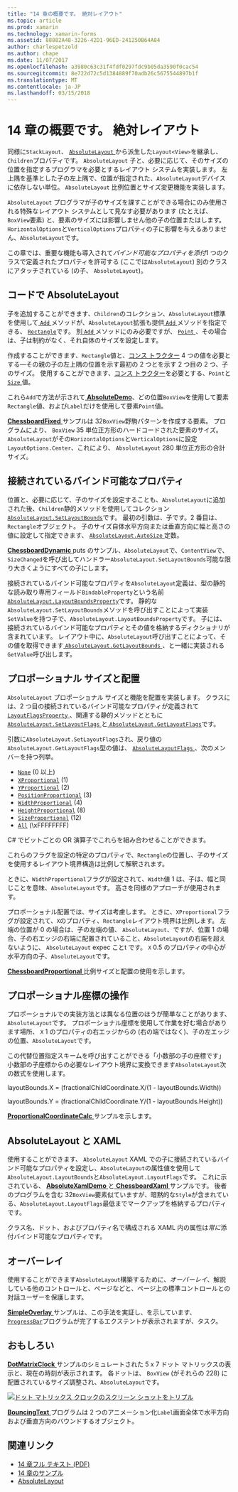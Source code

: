 ```yaml
---
title: "14 章の概要です。 絶対レイアウト"
ms.topic: article
ms.prod: xamarin
ms.technology: xamarin-forms
ms.assetid: 88882A48-3226-42D1-96ED-241250B64A84
author: charlespetzold
ms.author: chape
ms.date: 11/07/2017
ms.openlocfilehash: a3980c63c31f4fdf0297fdc9b05da3590f0cac54
ms.sourcegitcommit: 8e722d72c5d1384889f70adb26c5675544897b1f
ms.translationtype: MT
ms.contentlocale: ja-JP
ms.lasthandoff: 03/15/2018
---
```

# <a name="summary-of-chapter-14-absolute-layout"></a>14 章の概要です。 絶対レイアウト

同様に`StackLayout`、 [ `AbsoluteLayout` ](https://developer.xamarin.com/api/type/Xamarin.Forms.AbsoluteLayout/)から派生した`Layout<View>`を継承し、`Children`プロパティです。 `AbsoluteLayout` 子と、必要に応じて、そのサイズの位置を指定するプログラマを必要とするレイアウト システムを実装します。 左上隅を基準とした子の左上隅で、位置が指定された、`AbsoluteLayout`デバイスに依存しない単位。 `AbsoluteLayout` 比例位置とサイズ変更機能を実装します。

`AbsoluteLayout` プログラマが子のサイズを課すことができる場合にのみ使用される特殊なレイアウト システムとして見なす必要があります (たとえば、`BoxView`要素) と、要素のサイズには影響しません他の子の位置またはします。 `HorizontalOptions`と`VerticalOptions`プロパティの子に影響を与えるありません、`AbsoluteLayout`です。

この章では、重要な機能も導入されて*バインド可能なプロパティを添付*1 つのクラスで定義されたプロパティを許可する (ここでは`AbsoluteLayout`) 別のクラスにアタッチされている (の子、 `AbsoluteLayout`)。

## <a name="absolutelayout-in-code"></a>コードで AbsoluteLayout

子を追加することができます、`Children`のコレクション、`AbsoluteLayout`標準を使用して[ `Add` ](https://developer.xamarin.com/api/member/System.Collections.Generic.ICollection%3CT%3E.Add/p/T/)メソッドが、`AbsoluteLayout`拡張も提供[ `Add` ](https://developer.xamarin.com/api/member/Xamarin.Forms.AbsoluteLayout+IAbsoluteList%3CT%3E.Add/p/Xamarin.Forms.View/Xamarin.Forms.Rectangle/Xamarin.Forms.AbsoluteLayoutFlags/)メソッドを指定できる、 [ `Rectangle`](https://developer.xamarin.com/api/type/Xamarin.Forms.Rectangle/)です。 別[ `Add` ](https://developer.xamarin.com/api/member/Xamarin.Forms.AbsoluteLayout+IAbsoluteList%3CT%3E.Add/p/Xamarin.Forms.View/Xamarin.Forms.Point/)メソッドにのみ必要ですが、 [ `Point` ](https://developer.xamarin.com/api/type/Xamarin.Forms.Point/)、その場合は、子は制約がなく、それ自体のサイズを設定します。

作成することができます、`Rectangle`値と、[コンス トラクター](https://developer.xamarin.com/api/constructor/Xamarin.Forms.Rectangle.Rectangle/p/System.Double/System.Double/System.Double/System.Double/) 4 つの値を必要とする&mdash;その親の子の左上隅の位置を示す最初の 2 つとを示す 2 つ目の 2 つ、子のサイズ。 使用することができます、[コンス トラクター](https://developer.xamarin.com/api/constructor/Xamarin.Forms.Rectangle.Rectangle/p/Xamarin.Forms.Point/Xamarin.Forms.Size/)を必要とする、`Point`と[ `Size` ](https://developer.xamarin.com/api/type/Xamarin.Forms.Size/)値。

これら`Add`で方法が示されて[ **AbsoluteDemo**](https://github.com/xamarin/xamarin-forms-book-samples/tree/master/Chapter14/AbsoluteDemo)、どの位置`BoxView`を使用して要素`Rectangle`値、および`Label`だけを使用して要素`Point`値。

[ **ChessboardFixed** ](https://github.com/xamarin/xamarin-forms-book-samples/tree/master/Chapter14/ChessboardFixed)サンプルは 32`BoxView`野駒パターンを作成する要素。 プログラムにより、 `BoxView` 35 単位正方形のハードコードされた要素のサイズ。 `AbsoluteLayout`がその`HorizontalOptions`と`VerticalOptions`に設定`LayoutOptions.Center`、これにより、 `AbsoluteLayout` 280 単位正方形の合計サイズ。

## <a name="attached-bindable-properties"></a>接続されているバインド可能なプロパティ

位置と、必要に応じて、子のサイズを設定することも、`AbsoluteLayout`に追加された後、`Children`静的メソッドを使用してコレクション[ `AbsoluteLayout.SetLayoutBounds`](https://developer.xamarin.com/api/member/Xamarin.Forms.AbsoluteLayout.SetLayoutBounds/p/Xamarin.Forms.BindableObject/Xamarin.Forms.Rectangle/)です。 最初の引数は、子です。2 番目は、`Rectangle`オブジェクト。 子のサイズ自体水平方向または垂直方向に幅と高さの値に設定して指定できます、 [ `AbsoluteLayout.AutoSize` ](https://developer.xamarin.com/api/property/Xamarin.Forms.AbsoluteLayout.AutoSize/)定数。

[ **ChessboardDynamic** ](https://github.com/xamarin/xamarin-forms-book-samples/tree/master/Chapter14/ChessboardDynamic) puts のサンプル、`AbsoluteLayout`で、`ContentView`で、`SizeChanged`を呼び出してハンドラー`AbsoluteLayout.SetLayoutBounds`可能な限り大きくようにすべての子にします。  

接続されているバインド可能なプロパティを`AbsoluteLayout`定義は、型の静的な読み取り専用フィールド`BindableProperty`という名前[ `AbsoluteLayout.LayoutBoundsProperty`](https://developer.xamarin.com/api/field/Xamarin.Forms.AbsoluteLayout.LayoutBoundsProperty/)です。 静的な`AbsoluteLayout.SetLayoutBounds`メソッドを呼び出すことによって実装`SetValue`を持つ子で、`AbsoluteLayout.LayoutBoundsProperty`です。 子には、接続されているバインド可能なプロパティとその値を格納するディクショナリが含まれています。 レイアウト中に、`AbsoluteLayout`呼び出すことによって、その値を取得できます[ `AbsoluteLayout.GetLayoutBounds` ](https://developer.xamarin.com/api/member/Xamarin.Forms.AbsoluteLayout.GetLayoutBounds/p/Xamarin.Forms.BindableObject/)、と一緒に実装される`GetValue`呼び出します。

## <a name="proportional-sizing-and-positioning"></a>プロポーショナル サイズと配置

`AbsoluteLayout` プロポーショナル サイズと機能を配置を実装します。 クラスには、2 つ目の接続されているバインド可能なプロパティが定義されて[ `LayoutFlagsProperty` ](https://developer.xamarin.com/api/field/Xamarin.Forms.AbsoluteLayout.LayoutFlagsProperty/)、関連する静的メソッドとともに[ `AbsoluteLayout.SetLayoutFlags` ](https://developer.xamarin.com/api/member/Xamarin.Forms.AbsoluteLayout.SetLayoutFlags/p/Xamarin.Forms.BindableObject/Xamarin.Forms.AbsoluteLayoutFlags/)と[ `AbsoluteLayout.GetLayoutFlags`](https://developer.xamarin.com/api/member/Xamarin.Forms.AbsoluteLayout.GetLayoutFlags/p/Xamarin.Forms.BindableObject/)です。

引数に`AbsoluteLayout.SetLayoutFlags`され、戻り値の`AbsoluteLayout.GetLayoutFlags`型の値は、 [ `AbsoluteLayoutFlags` ](https://developer.xamarin.com/api/type/Xamarin.Forms.AbsoluteLayoutFlags/)、次のメンバーを持つ列挙。

- [`None`](https://developer.xamarin.com/api/field/Xamarin.Forms.AbsoluteLayoutFlags.None/) (0 以上)
- [`XProportional`](https://developer.xamarin.com/api/field/Xamarin.Forms.AbsoluteLayoutFlags.XProportional/) (1)
- [`YProportional`](https://developer.xamarin.com/api/field/Xamarin.Forms.AbsoluteLayoutFlags.YProportional/) (2)
- [`PositionProportional`](https://developer.xamarin.com/api/field/Xamarin.Forms.AbsoluteLayoutFlags.PositionProportional/) (3)
- [`WidthProportional`](https://developer.xamarin.com/api/field/Xamarin.Forms.AbsoluteLayoutFlags.WidthProportional/) (4)
- [`HeightProportional`](https://developer.xamarin.com/api/field/Xamarin.Forms.AbsoluteLayoutFlags.HeightProportional/) (8)
- [`SizeProportional`](https://developer.xamarin.com/api/field/Xamarin.Forms.AbsoluteLayoutFlags.SizeProportional/) (12)
- [`All`](https://developer.xamarin.com/api/field/Xamarin.Forms.AbsoluteLayoutFlags.All/) (\xFFFFFFFF)

C# でビットごとの OR 演算子でこれらを組み合わせることができます。

これらのフラグを設定の特定のプロパティで、`Rectangle`の位置し、子のサイズを使用するレイアウト境界構造は比例して解釈されます。

ときに、`WidthProportional`フラグが設定されて、`Width`値 1 は、子は、幅と同じことを意味、`AbsoluteLayout`です。 高さを同様のアプローチが使用されます。

プロポーショナル配置では、サイズは考慮します。 ときに、`XProportional`フラグが設定されて、`X`のプロパティ、`Rectangle`レイアウト境界は比例します。 左端の位置が 0 の場合は、子の左端の値、 `AbsoluteLayout`、ですが、位置 1 の場合、子の右エッジの右端に配置されていること、`AbsoluteLayout`の右端を超えないように、 `AbsoluteLayout` expec ことt です。 `X` 0.5 のプロパティの中心が水平方向の子、`AbsoluteLayout`です。

[ **ChessboardProportional** ](https://github.com/xamarin/xamarin-forms-book-samples/tree/master/Chapter14/ChessboardProportional)比例サイズと配置の使用を示します。

## <a name="working-with-proportional-coordinates"></a>プロポーショナル座標の操作

プロポーショナルでの実装方法とは異なる位置のほうが簡単なことがあります、`AbsoluteLayout`です。 プロポーショナル座標を使用して作業を好む場合があります場所、 `X` 1 のプロパティの右エッジからの (右の端ではなく)、子の左エッジの位置、`AbsoluteLayout`です。

この代替位置指定スキームを呼び出すことができる「小数部の子の座標です」 小数部の子座標からの必要なレイアウト境界に変換できます`AbsoluteLayout`次の数式を使用します。

layoutBounds.X = (fractionalChildCoordinate.X/(1 - layoutBounds.Width))

layoutBounds.Y = (fractionalChildCoordinate.Y/(1 - layoutBounds.Height))

[ **ProportionalCoordinateCalc** ](https://github.com/xamarin/xamarin-forms-book-samples/tree/master/Chapter14/PropCoordCalc)サンプルを示します。

## <a name="absolutelayout-and-xaml"></a>AbsoluteLayout と XAML

使用することができます、 `AbsoluteLayout` XAML での子に接続されているバインド可能なプロパティを設定し、`AbsoluteLayout`の属性値を使用して`AbsoluteLayout.LayoutBounds`と`AbsoluteLayout.LayoutFlags`です。 これに示されている、 [ **AbsoluteXamlDemo** ](https://github.com/xamarin/xamarin-forms-book-samples/tree/master/Chapter14/AbsoluteXamlDemo)と[ **ChessboardXaml** ](https://github.com/xamarin/xamarin-forms-book-samples/tree/master/Chapter14/ChessboardXaml)サンプルです。 後者のプログラムを含む 32`BoxView`要素似ていますが、暗黙的な`Style`が含まれている、`AbsoluteLayout.LayoutFlags`最低までマークアップを格納するプロパティです。

クラス名、ドット、およびプロパティ名で構成される XAML 内の属性は*常に*添付バインド可能なプロパティです。

## <a name="overlays"></a>オーバーレイ

使用することができます`AbsoluteLayout`構築するために、*オーバーレイ*、解説している他のコントロールと、ページなどと、ページ上の標準コントロールとの対話ユーザーを保護します。 

[ **SimpleOverlay** ](https://github.com/xamarin/xamarin-forms-book-samples/tree/master/Chapter14/SimpleOverlay)サンプルは、この手法を実証し、を示しています、 [ `ProgressBar`](https://developer.xamarin.com/api/type/Xamarin.Forms.ProgressBar/)プログラムが完了するエクステントが表示されますが、タスク。

## <a name="some-fun"></a>おもしろい

[ **DotMatrixClock** ](https://github.com/xamarin/xamarin-forms-book-samples/tree/master/Chapter14/DotMatrixClock)サンプルのシミュレートされた 5 x 7 ドット マトリックスの表示と、現在の時刻が表示されます。 各ドットは、 `BoxView` (がそれらの 228) に配置されているサイズ調整され、`AbsoluteLayout`です。

[![ドット マトリックス クロックのスクリーン ショットをトリプル](images/ch14fg08-small.png "ドット マトリックス クロック")](images/ch14fg08-large.png#lightbox "ドット マトリックス クロック")

[ **BouncingText** ](https://github.com/xamarin/xamarin-forms-book-samples/tree/master/Chapter14/BouncingText)プログラムは 2 つのアニメーション化`Label`画面全体で水平方向および垂直方向のバウンドするオブジェクト。



## <a name="related-links"></a>関連リンク

- [14 章フル テキスト (PDF)](https://download.xamarin.com/developer/xamarin-forms-book/XamarinFormsBook-Ch14-Apr2016.pdf)
- [14 章のサンプル](https://github.com/xamarin/xamarin-forms-book-samples/tree/master/Chapter14)
- [AbsoluteLayout](~/xamarin-forms/user-interface/layouts/absolute-layout.md)
